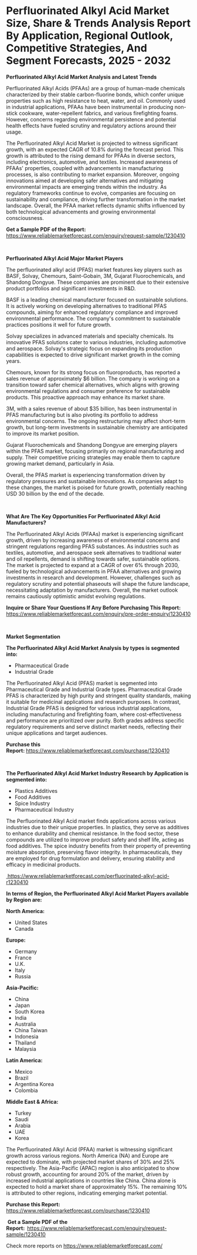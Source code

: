 <p><h1>Perfluorinated Alkyl Acid Market Size, Share & Trends Analysis Report By Application, Regional Outlook, Competitive Strategies, And Segment Forecasts, 2025 - 2032</h1></p><p><strong>Perfluorinated Alkyl Acid Market Analysis and Latest Trends</strong></p>
<p><p>Perfluorinated Alkyl Acids (PFAAs) are a group of human-made chemicals characterized by their stable carbon-fluorine bonds, which confer unique properties such as high resistance to heat, water, and oil. Commonly used in industrial applications, PFAAs have been instrumental in producing non-stick cookware, water-repellent fabrics, and various firefighting foams. However, concerns regarding environmental persistence and potential health effects have fueled scrutiny and regulatory actions around their usage.</p><p>The Perfluorinated Alkyl Acid Market is projected to witness significant growth, with an expected CAGR of 10.8% during the forecast period. This growth is attributed to the rising demand for PFAAs in diverse sectors, including electronics, automotive, and textiles. Increased awareness of PFAAs' properties, coupled with advancements in manufacturing processes, is also contributing to market expansion. Moreover, ongoing innovations aimed at developing safer alternatives and mitigating environmental impacts are emerging trends within the industry. As regulatory frameworks continue to evolve, companies are focusing on sustainability and compliance, driving further transformation in the market landscape. Overall, the PFAA market reflects dynamic shifts influenced by both technological advancements and growing environmental consciousness.</p></p>
<p><strong>Get a Sample PDF of the Report:&nbsp;</strong> <a href="https://www.reliablemarketforecast.com/enquiry/request-sample/1230410?utm_campaign=2255&utm_medium=2&utm_source=Github&utm_content=ia&utm_term=03022025&utm_id=perfluorinated-alkyl-acid">https://www.reliablemarketforecast.com/enquiry/request-sample/1230410</a></p>
<p>&nbsp;</p>
<p><strong>Perfluorinated Alkyl Acid Major Market Players</strong></p>
<p><p>The perfluorinated alkyl acid (PFAS) market features key players such as BASF, Solvay, Chemours, Saint-Gobain, 3M, Gujarat Fluorochemicals, and Shandong Dongyue. These companies are prominent due to their extensive product portfolios and significant investments in R&D.</p><p>BASF is a leading chemical manufacturer focused on sustainable solutions. It is actively working on developing alternatives to traditional PFAS compounds, aiming for enhanced regulatory compliance and improved environmental performance. The company's commitment to sustainable practices positions it well for future growth.</p><p>Solvay specializes in advanced materials and specialty chemicals. Its innovative PFAS solutions cater to various industries, including automotive and aerospace. Solvay's strategic focus on expanding its production capabilities is expected to drive significant market growth in the coming years.</p><p>Chemours, known for its strong focus on fluoroproducts, has reported a sales revenue of approximately $6 billion. The company is working on a transition toward safer chemical alternatives, which aligns with growing environmental regulations and consumer preference for sustainable products. This proactive approach may enhance its market share.</p><p>3M, with a sales revenue of about $35 billion, has been instrumental in PFAS manufacturing but is also pivoting its portfolio to address environmental concerns. The ongoing restructuring may affect short-term growth, but long-term investments in sustainable chemistry are anticipated to improve its market position.</p><p>Gujarat Fluorochemicals and Shandong Dongyue are emerging players within the PFAS market, focusing primarily on regional manufacturing and supply. Their competitive pricing strategies may enable them to capture growing market demand, particularly in Asia.</p><p>Overall, the PFAS market is experiencing transformation driven by regulatory pressures and sustainable innovations. As companies adapt to these changes, the market is poised for future growth, potentially reaching USD 30 billion by the end of the decade.</p></p>
<p>&nbsp;</p>
<p><strong>What Are The Key Opportunities For Perfluorinated Alkyl Acid Manufacturers?</strong></p>
<p><p>The Perfluorinated Alkyl Acids (PFAAs) market is experiencing significant growth, driven by increasing awareness of environmental concerns and stringent regulations regarding PFAS substances. As industries such as textiles, automotive, and aerospace seek alternatives to traditional water and oil repellents, demand is shifting towards safer, sustainable options. The market is projected to expand at a CAGR of over 6% through 2030, fueled by technological advancements in PFAA alternatives and growing investments in research and development. However, challenges such as regulatory scrutiny and potential phaseouts will shape the future landscape, necessitating adaptation by manufacturers. Overall, the market outlook remains cautiously optimistic amidst evolving regulations.</p></p>
<p><strong>Inquire or Share Your Questions If Any Before Purchasing This Report:</strong> <a href="https://www.reliablemarketforecast.com/enquiry/pre-order-enquiry/1230410?utm_campaign=2255&utm_medium=2&utm_source=Github&utm_content=ia&utm_term=03022025&utm_id=perfluorinated-alkyl-acid">https://www.reliablemarketforecast.com/enquiry/pre-order-enquiry/1230410</a></p>
<p>&nbsp;</p>
<p><strong>Market Segmentation</strong></p>
<p><strong>The Perfluorinated Alkyl Acid Market Analysis by types is segmented into:</strong></p>
<p><ul><li>Pharmaceutical Grade</li><li>Industrial Grade</li></ul></p>
<p><p>The Perfluorinated Alkyl Acid (PFAS) market is segmented into Pharmaceutical Grade and Industrial Grade types. Pharmaceutical Grade PFAS is characterized by high purity and stringent quality standards, making it suitable for medicinal applications and research purposes. In contrast, Industrial Grade PFAS is designed for various industrial applications, including manufacturing and firefighting foam, where cost-effectiveness and performance are prioritized over purity. Both grades address specific regulatory requirements and serve distinct market needs, reflecting their unique applications and target audiences.</p></p>
<p><strong>Purchase this Report:&nbsp;</strong><a href="https://www.reliablemarketforecast.com/purchase/1230410?utm_campaign=2255&utm_medium=2&utm_source=Github&utm_content=ia&utm_term=03022025&utm_id=perfluorinated-alkyl-acid">https://www.reliablemarketforecast.com/purchase/1230410</a></p>
<p>&nbsp;</p>
<p><strong>The Perfluorinated Alkyl Acid Market Industry Research by Application is segmented into:</strong></p>
<p><ul><li>Plastics Additives</li><li>Food Additives</li><li>Spice Industry</li><li>Pharmaceutical Industry</li></ul></p>
<p><p>The Perfluorinated Alkyl Acid market finds applications across various industries due to their unique properties. In plastics, they serve as additives to enhance durability and chemical resistance. In the food sector, these compounds are utilized to improve product safety and shelf life, acting as food additives. The spice industry benefits from their property of preventing moisture absorption, preserving flavor integrity. In pharmaceuticals, they are employed for drug formulation and delivery, ensuring stability and efficacy in medicinal products.</p></p>
<p><a href="https://www.reliablemarketforecast.com/perfluorinated-alkyl-acid-r1230410?utm_campaign=2255&utm_medium=2&utm_source=Github&utm_content=ia&utm_term=03022025&utm_id=perfluorinated-alkyl-acid">&nbsp;https://www.reliablemarketforecast.com/perfluorinated-alkyl-acid-r1230410</a></p>
<p><strong>In terms of Region, the Perfluorinated Alkyl Acid Market Players available by Region are:</strong></p>
<p>
    <p> <strong> North America: </strong>
        <ul>
            <li>United States</li>
            <li>Canada</li>
        </ul>
        </p> 
    <p> <strong> Europe: </strong>
        <ul>
            <li>Germany</li>
            <li>France</li>
            <li>U.K.</li>
            <li>Italy</li>
            <li>Russia</li>
        </ul>
        </p> 
    <p> <strong> Asia-Pacific: </strong>
        <ul>
            <li>China</li>
            <li>Japan</li>
            <li>South Korea</li>
            <li>India</li>
            <li>Australia</li>
            <li>China Taiwan</li>
            <li>Indonesia</li>
            <li>Thailand</li>
            <li>Malaysia</li>
        </ul>
        </p> 
    <p> <strong> Latin America: </strong>
        <ul>
            <li>Mexico</li>
            <li>Brazil</li>
            <li>Argentina Korea</li>
            <li>Colombia</li>
        </ul>
        </p> 
    <p> <strong> Middle East & Africa: </strong>
        <ul>
            <li>Turkey</li>
            <li>Saudi</li>
            <li>Arabia</li>
            <li>UAE</li>
            <li>Korea</li>
        </ul>
    </p>
    </p>
<p><p>The Perfluorinated Alkyl Acid (PFAA) market is witnessing significant growth across various regions. North America (NA) and Europe are expected to dominate, with projected market shares of 30% and 25% respectively. The Asia-Pacific (APAC) region is also anticipated to show robust growth, accounting for around 20% of the market, driven by increased industrial applications in countries like China. China alone is expected to hold a market share of approximately 15%. The remaining 10% is attributed to other regions, indicating emerging market potential.</p></p>
<p><strong>Purchase this Report: </strong><a href="https://www.reliablemarketforecast.com/purchase/1230410?utm_campaign=2255&utm_medium=2&utm_source=Github&utm_content=ia&utm_term=03022025&utm_id=perfluorinated-alkyl-acid">https://www.reliablemarketforecast.com/purchase/1230410</a></p>
<p>&nbsp;<strong>Get a Sample PDF of the Report:&nbsp;&nbsp;</strong><a href="https://www.reliablemarketforecast.com/enquiry/request-sample/1230410?utm_campaign=2255&utm_medium=2&utm_source=Github&utm_content=ia&utm_term=03022025&utm_id=perfluorinated-alkyl-acid">https://www.reliablemarketforecast.com/enquiry/request-sample/1230410</a></p>
<p><strong></strong></p>
<p>Check more reports on <a href="https://www.reliablemarketforecast.com/?utm_campaign=2255&utm_medium=2&utm_source=Github&utm_content=ia&utm_term=03022025&utm_id=perfluorinated-alkyl-acid">https://www.reliablemarketforecast.com/</a></p>